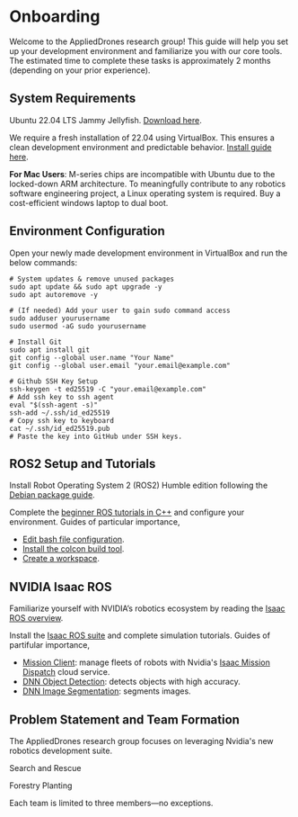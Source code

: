 # Onboarding
Welcome to the AppliedDrones research group! This guide will help you set up your development environment and familiarize you with our core tools. The estimated time to complete these tasks is approximately 2 months (depending on your prior experience).

## System Requirements
Ubuntu 22.04 LTS Jammy Jellyfish. [Download here](https://releases.ubuntu.com/jammy/).

We require a fresh installation of 22.04 using VirtualBox. This ensures a clean development environment and predictable behavior. [Install guide here](https://devopscube.com/virtual-box-tutorial/).

**For Mac Users**: M-series chips are incompatible with Ubuntu due to the locked-down ARM architecture. To meaningfully contribute to any robotics software engineering project, a Linux operating system is required. Buy a cost-efficient windows laptop to dual boot.

## Environment Configuration
Open your newly made development environment in VirtualBox and run the below commands:
```
# System updates & remove unused packages
sudo apt update && sudo apt upgrade -y
sudo apt autoremove -y

# (If needed) Add your user to gain sudo command access
sudo adduser yourusername
sudo usermod -aG sudo yourusername

# Install Git
sudo apt install git
git config --global user.name "Your Name"
git config --global user.email "your.email@example.com"

# Github SSH Key Setup
ssh-keygen -t ed25519 -C "your.email@example.com"
# Add ssh key to ssh agent
eval "$(ssh-agent -s)"
ssh-add ~/.ssh/id_ed25519
# Copy ssh key to keyboard
cat ~/.ssh/id_ed25519.pub
# Paste the key into GitHub under SSH keys.
```
## ROS2 Setup and Tutorials
Install Robot Operating System 2 (ROS2) Humble edition following the [Debian package guide](https://docs.ros.org/en/humble/Installation/Ubuntu-Install-Debs.html).

Complete the [beginner ROS tutorials in C++](https://docs.ros.org/en/humble/Tutorials.html) and configure your environment. Guides of particular importance,
- [Edit bash file configuration](https://docs.ros.org/en/humble/Tutorials/Beginner-CLI-Tools/Configuring-ROS2-Environment.html).
- [Install the colcon build tool](https://docs.ros.org/en/humble/Tutorials/Beginner-Client-Libraries/Colcon-Tutorial.html).
- [Create a workspace](https://docs.ros.org/en/humble/Tutorials/Beginner-Client-Libraries/Creating-A-Workspace/Creating-A-Workspace.html).

## NVIDIA Isaac ROS
Familiarize yourself with NVIDIA’s robotics ecosystem by reading the [Isaac ROS overview](https://developer.nvidia.com/isaac/ros). 

Install the [Isaac ROS suite](https://nvidia-isaac-ros.github.io/getting_started/) and complete simulation tutorials. Guides of partifular importance,
- [Mission Client](https://nvidia-isaac-ros.github.io/concepts/missions/isaac_ros_mission_client.html): manage fleets of robots with Nvidia's [Isaac Mission Dispatch](https://github.com/nvidia-isaac/isaac_mission_dispatch) cloud service.
- [DNN Object Detection](https://nvidia-isaac-ros.github.io/concepts/object_detection/detectnet/tutorial_isaac_sim.html): detects objects with high accuracy.
- [DNN Image Segmentation](https://nvidia-isaac-ros.github.io/concepts/segmentation/unet/tutorial_isaac_sim.html): segments images.

## Problem Statement and Team Formation
The AppliedDrones research group focuses on leveraging Nvidia's new robotics development suite.

Search and Rescue

Forestry Planting

Each team is limited to three members—no exceptions.

